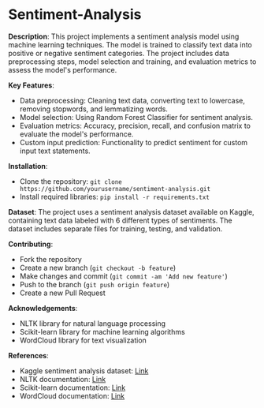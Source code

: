 # Sentiment-Analysis

**Description**:
This project implements a sentiment analysis model using machine learning techniques. The model is trained to classify text data into positive or negative sentiment categories. The project includes data preprocessing steps, model selection and training, and evaluation metrics to assess the model's performance.

**Key Features**:
- Data preprocessing: Cleaning text data, converting text to lowercase, removing stopwords, and lemmatizing words.
- Model selection: Using Random Forest Classifier for sentiment analysis.
- Evaluation metrics: Accuracy, precision, recall, and confusion matrix to evaluate the model's performance.
- Custom input prediction: Functionality to predict sentiment for custom input text statements.

**Installation**:
- Clone the repository: `git clone https://github.com/yourusername/sentiment-analysis.git`
- Install required libraries: `pip install -r requirements.txt`


**Dataset**:
The project uses a sentiment analysis dataset available on Kaggle, containing text data labeled with 6 different types of sentiments. The dataset includes separate files for training, testing, and validation.

**Contributing**:
- Fork the repository
- Create a new branch (`git checkout -b feature`)
- Make changes and commit (`git commit -am 'Add new feature'`)
- Push to the branch (`git push origin feature`)
- Create a new Pull Request

**Acknowledgements**:
- NLTK library for natural language processing
- Scikit-learn library for machine learning algorithms
- WordCloud library for text visualization

**References**:
- Kaggle sentiment analysis dataset: [Link](https://www.kaggle.com/datasets)
- NLTK documentation: [Link](https://www.nltk.org/)
- Scikit-learn documentation: [Link](https://scikit-learn.org/stable/)
- WordCloud documentation: [Link](https://amueller.github.io/word_cloud/)

